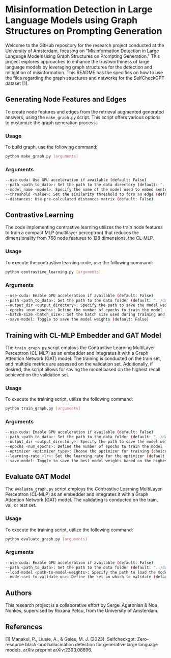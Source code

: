 # Misinformation Detection in Large Language Models using Graph Structures on Prompting Generation

Welcome to the GitHub repository for the research project conducted at the University of Amsterdam, focusing on "Misinformation Detection in Large Language Models using Graph Structures on Prompting Generation." This project explores approaches to enhance the trustworthiness of large language models by leveraging graph structures for the detection and mitigation of misinformation. This README has the specifics on how to use the files regarding the graph structures and networks for the SelfCheckGPT dataset [1].

## Generating Node Features and Edges
To create node features and edges from the retrieval augmented generated answers, using the `make_graph.py` script. This script offers various options to customize the graph generation process. 

### Usage
To build graph, use the following command:
```bash
python make_graph.py [arguments]
```

### Arguments
```bash
--use-cuda: Use GPU acceleration if available (default: False)
--path <path_to_data>: Set the path to the data directory (default: "../data/")
--model_name <model>: Specify the name of the model used to embed sentences (default: "sentence-transformers/all-distilroberta-v1")
--threshold <value>: Set the similarity threshold to form an edge (default: 0.55)
--distances: Use pre-calculated distances matrix (default: False)
```

## Contrastive Learning
The code implementing contrastive learning utilizes the train node features to train a compact MLP (multilayer perceptron) that reduces the dimensionality from 768 node features to 128 dimensions, the CL-MLP.

### Usage
To execute the contrastive learning code, use the following command:
```bash
python contrastive_learning.py [arguments]
```

### Arguments
```bash
--use-cuda: Enable GPU acceleration if available (default: False)
--path <path_to_data>: Set the path to the data folder (default: "../data/")
--output_dir <output_directory>: Specify the path to save the model weights (default: "../weights/")
--epochs <num_epochs>: Define the number of epochs to train the model (default: 1000)
--batch-size <batch_size>: Set the batch size used during training and evaluation (default: 256)
--save-model: Toggle to save the model weights (default: False)
```

## Training with CL-MLP Embedder and GAT Model
The `train_graph.py` script employs the Contrastive Learning MultiLayer Perceptron (CL-MLP) as an embedder and integrates it with a Graph Attention Network (GAT) model. The training is conducted on the train set, and multiple metrics are assessed on the validation set. Additionally, if desired, the script allows for saving the model based on the highest recall achieved on the validation set.

### Usage

To execute the training script, utilize the following command:
```bash
python train_graph.py [arguments]
```

### Arguments
```bash
--use-cuda: Enable GPU acceleration if available (default: False)
--path <path_to_data>: Set the path to the data folder (default: "../data/")
--output_dir <output_directory>: Specify the path to save the model weights (default: "../weights/")
--epochs <num_epochs>: Define the number of epochs to train the model (default: 500)
--optimizer <optimizer_type>: Choose the optimizer for training (choices: "SGD", "Adam", default: "Adam")
--learning-rate <lr>: Set the learning rate for the optimizer (default: 1e-3)
--save-model: Toggle to save the best model weights based on the highest recall on validation (default: False)
```

## Evaluate GAT Model
The `evaluate_graph.py` script employs the Contrastive Learning MultiLayer Perceptron (CL-MLP) as an embedder and integrates it with a Graph Attention Network (GAT) model. The validating is conducted on the train, val, or test set.

### Usage

To execute the training script, utilize the following command:
```bash
python evaluate_graph.py [arguments]
```

### Arguments
```bash
--use-cuda: Enable GPU acceleration if available (default: False)
--path <path_to_data>: Set the path to the data folder (default: "../data/")
--load-model <path-to-model-weights>: Specify the path to load the model weights (default: "../weights/SCGPT_GAT_435.pt")
--mode <set-to-validate-on>: Define the set on which to validate (default: "val")
```

## Authors

This research project is a collaborative effort by Sergei Agaronian & Noa Nonkes, supervised by Roxana Petcu, from the University of Amsterdam.

## References
[1] Manakul, P., Liusie, A., & Gales, M. J. (2023). Selfcheckgpt: Zero-resource black-box hallucination detection for generative large language models. arXiv preprint arXiv:2303.08896.